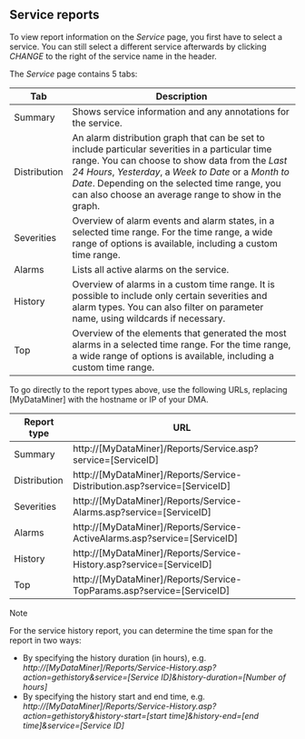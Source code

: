## Service reports

To view report information on the *Service* page, you first have to select a service. You can still select a different service afterwards by clicking *CHANGE* to the right of the service name in the header.

The *Service* page contains 5 tabs:

| Tab          | Description                                                                                                                                                                                                                                                                                                                                                                                                                                     |
|--------------|-------------------------------------------------------------------------------------------------------------------------------------------------------------------------------------------------------------------------------------------------------------------------------------------------------------------------------------------------------------------------------------------------------------------------------------------------|
| Summary      | Shows service information and any annotations for the service.                                                                                                                                                                                                                                                                                                                                                                                  |
| Distribution | An alarm distribution graph that can be set to include particular severities in a particular time range. You can choose to show data from the *Last 24 Hours*, *Yesterday*, a *Week to Date* or a *Month to Date*. Depending on the selected time range, you can also choose an average range to show in the graph. |
| Severities   | Overview of alarm events and alarm states, in a selected time range. For the time range, a wide range of options is available, including a custom time range.                                                                                                                                                                                                                                                                                   |
| Alarms       | Lists all active alarms on the service.                                                                                                                                                                                                                                                                                                                                                                                                         |
| History      | Overview of alarms in a custom time range. It is possible to include only certain severities and alarm types. You can also filter on parameter name, using wildcards if necessary.                                                                                                                                                                                                                                                              |
| Top          | Overview of the elements that generated the most alarms in a selected time range. For the time range, a wide range of options is available, including a custom time range.                                                                                                                                                                                                                                                                      |

To go directly to the report types above, use the following URLs, replacing \[MyDataMiner\] with the hostname or IP of your DMA.

| Report type  | URL                                                                           |
|--------------|-------------------------------------------------------------------------------|
| Summary      | http://\[MyDataMiner\]/Reports/Service.asp?service=\[ServiceID\]              |
| Distribution | http://\[MyDataMiner\]/Reports/Service-Distribution.asp?service=\[ServiceID\] |
| Severities   | http://\[MyDataMiner\]/Reports/Service-Alarms.asp?service=\[ServiceID\]       |
| Alarms       | http://\[MyDataMiner\]/Reports/Service-ActiveAlarms.asp?service=\[ServiceID\] |
| History      | http://\[MyDataMiner\]/Reports/Service-History.asp?service=\[ServiceID\]      |
| Top          | http://\[MyDataMiner\]/Reports/Service-TopParams.asp?service=\[ServiceID\]    |

> [!NOTE]
> For the service history report, you can determine the time span for the report in two ways:
> - By specifying the history duration (in hours), e.g. *http://\[MyDataMiner\]/Reports/Service-History.asp? action=gethistory&service=\[Service ID\]&history-duration=\[Number of hours\]*
> - By specifying the history start and end time, e.g. *http://\[MyDataMiner\]/Reports/Service-History.asp? action=gethistory&history-start=\[start time\]&history-end=\[end time\]&service=\[Service ID\]*
>
